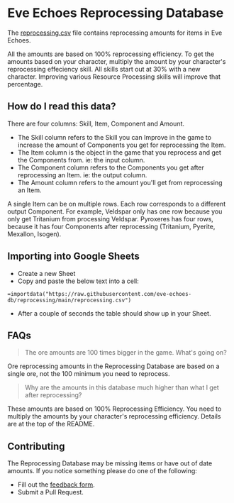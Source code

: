 # Eve Echoes Reprocessing Database

The [reprocessing.csv](https://github.com/eve-echoes-db/reprocessing/blob/main/reprocessing.csv) file contains reprocessing amounts for items in Eve Echoes.

All the amounts are based on 100% reprocessing efficiency. To get the amounts based on your character, multiply the amount by your character's reprocessing effeciency skill. All skills start out at 30% with a new character. Improving various Resource Processing skills will improve that percentage.

## How do I read this data?

There are four columns: Skill, Item, Component and Amount.

-   The Skill column refers to the Skill you can Improve in the game to increase the amount of Components you get for reprocessing the Item.
-   The Item column is the object in the game that you reprocess and get the Components from. ie: the input column.
-   The Component column refers to the Components you get after reprocessing an Item. ie: the output column.
-   The Amount column refers to the amount you'll get from reprocessing an Item.

A single Item can be on multiple rows. Each row corresponds to a different output Component. For example, Veldspar only has one row because you only get Tritanium from processing Veldspar. Pyroxeres has four rows, because it has four Components after reprocessing (Tritanium, Pyerite, Mexallon, Isogen).

## Importing into Google Sheets

-   Create a new Sheet
-   Copy and paste the below text into a cell:

```
=importdata("https://raw.githubusercontent.com/eve-echoes-db/reprocessing/main/reprocessing.csv")
```

-   After a couple of seconds the table should show up in your Sheet.

## FAQs

> The ore amounts are 100 times bigger in the game. What's going on?

Ore reprocessing amounts in the Reprocessing Database are based on a single ore, not the 100 minimum you need to reprocess.

> Why are the amounts in this database much higher than what I get after reprocessing?

These amounts are based on 100% Reprocessing Efficiency. You need to multiply the amounts by your character's reprocessing efficiency. Details are at the top of the README.

## Contributing

The Reprocessing Database may be missing items or have out of date amounts. If you notice something please do one of the following:

-   Fill out the [feedback form](https://docs.google.com/forms/d/e/1FAIpQLScrNLp-kQfasp6gOz9FSD-CvBn-FMdMl2RJpGockumAJodYpQ/viewform).
-   Submit a Pull Request.
